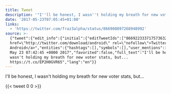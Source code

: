 ```yaml
---
title: Tweet
description: '"I''ll be honest, I wasn''t holding my breath for new voter stats, but... "'
date: '2017-05-23T07:05:45+01:00'
links:
  - 'https://twitter.com/fraz3alpha/status/866908897268948992'
source: >-
  {"tweet":{"edit_info":{"initial":{"editTweetIds":["866922333717573632"],"editableUntil":"2017-05-23T08:42:45.653Z","editsRemaining":"5","isEditEligible":true}},"retweeted":false,"source":"<a
  href=\"http://twitter.com/download/android\" rel=\"nofollow\">Twitter for
  Android</a>","entities":{"hashtags":[],"symbols":[],"user_mentions":[],"urls":[{"url":"https://t.co/EP2H0GVR65","expanded_url":"https://twitter.com/fraz3alpha/status/866908897268948992","display_url":"twitter.com/fraz3alpha/sta…","indices":["71","94"]}]},"display_text_range":["0","94"],"favorite_count":"0","id_str":"866922333717573632","truncated":false,"retweet_count":"0","id":"866922333717573632","possibly_sensitive":false,"created_at":"Tue
  May 23 07:42:45 +0000 2017","favorited":false,"full_text":"I'll be honest, I
  wasn't holding my breath for new voter stats, but...
  https://t.co/EP2H0GVR65","lang":"en"}}
---
```

I'll be honest, I wasn't holding my breath for new voter stats, but... 
    
{{< tweet 0 0 >}}
    
